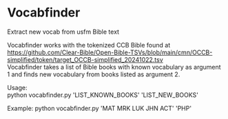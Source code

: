 # Vocabfinder
Extract new vocab from usfm Bible text  
  
Vocabfinder works with the tokenized CCB Bible found at https://github.com/Clear-Bible/Open-Bible-TSVs/blob/main/cmn/OCCB-simplified/token/target_OCCB-simplified_20241022.tsv  
Vocabfinder takes a list of Bible books with known vocabulary as argument 1 and finds new vocabulary from books listed as argument 2. 
  
Usage:  
python vocabfinder.py 'LIST_KNOWN_BOOKS' 'LIST_NEW_BOOKS'  

Example:
python vocabfinder.py 'MAT MRK LUK JHN ACT' 'PHP' 
